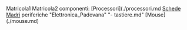Matricola1
Matricola2
componenti:
[Processori](./processori.md
[Schede Madri](./schede_madri.md)
periferiche
"Elettronica_Padovana" "- tastiere.md" 
[ M o u s e ] ( . / m o u s e . m d )  
 